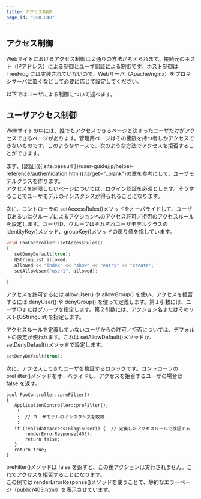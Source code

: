 ```yaml
---
title: アクセス制御
page_id: "050.040"
---
```


## アクセス制御

Webサイトにおけるアクセス制御は２通りの方法が考えられます。接続元のホスト（IPアドレス）による制御とユーザ認証による制御です。ホスト制御は TreeFrog には実装されていないので、Webサーバ（Apache/nginx）をプロキシサーバに置くなどして必要に応じて設定してください。

以下ではユーザによる制御について述べます。

## ユーザアクセス制御

Webサイトの中には、誰でもアクセスできるページと決まったユーザだけがアクセスできるページがあります。管理用ページはその権限を持つ者しかアクセスできないものです。このようなケースで、次のような方法でアクセスを拒否することができます。

まず、[認証]({{ site.baseurl }}/user-guide/jp/helper-reference/authentication.html){:target="_blank"}の章を参考にして、ユーザモデルクラスを作ります。<br>
アクセスを制限したいページについては、ログイン認証を必須とします。そうすることでユーザモデルのインスタンスが得られることになります。

次に、コントローラの setAccessRules()メソッドをオーバライドして、ユーザIDあるいはグループによるアクションへのアクセス許可／拒否のアクセスルールを設定します。ユーザID、グループはそれぞれユーザモデルクラスの identityKey()メソッド、groupKey()メソッドの戻り値を指しています。

```c++
void FooController::setAccessRules()
{
   setDenyDefault(true);
   QStringList allowed;
   allowed << "index" << "show" << "entry" << "create";
   setAllowUser("user1", allowed);
     :
}
```

アクセスを許可するには allowUser() や allowGroup() を使い、アクセスを拒否するには denyUser() や denyGroup() を使って定義します。第１引数には、ユーザIDまたはグループを指定します。第２引数には、アクション名またはそのリスト(QStringList)を指定します。
  
アクセスルールを定義していないユーザからの許可／拒否については、デフォルトの設定が使われます。これは setAllowDefault()メソッドか、 setDenyDefault()メソッドで設定します。

```c++
setDenyDefault(true);
```

次に、アクセスしてきたユーザを検証するロジックです。コントローラのpreFilter()メソッドをオーバライドし、アクセスを拒否するユーザの場合は false を返す。

```
bool FooController::preFilter()
{
   ApplicationController::preFilter();
    :
    :  // ユーザモデルのインスタンスを取得
    :
   if (!validateAccess(&loginUser)) {  // 定義したアクセスルールで検証する
       renderErrorResponse(403);
       return false;
   }
   return true;
}
```

preFilter()メソッドは false を返すと、この後アクションは実行されません。これでアクセスを拒否することになります。<br>
この例では renderErrorResponse()メソッドを使うことで、静的なエラーページ（public/403.html）を表示させています。